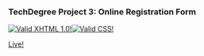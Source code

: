### TechDegree Project 3: Online Registration Form
[![Valid XHTML 1.0!](http://www.w3.org/Icons/valid-xhtml10)](https://validator.w3.org/check?uri=https://masihtak.github.io/TD-Project3/)[![Valid CSS!](http://www.w3.org/Icons/valid-css.png)](https://jigsaw.w3.org/css-validator/validator?uri=https://masihtak.github.io/TD-Project3/)

[Live!](https://masihtak.github.io/TD-Project3/)
